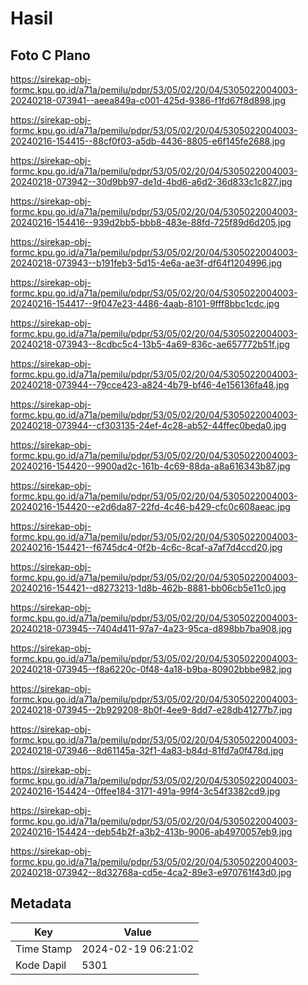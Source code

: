 # Hasil

## Foto C Plano

https://sirekap-obj-formc.kpu.go.id/a71a/pemilu/pdpr/53/05/02/20/04/5305022004003-20240218-073941--aeea849a-c001-425d-9386-f1fd67f8d898.jpg

https://sirekap-obj-formc.kpu.go.id/a71a/pemilu/pdpr/53/05/02/20/04/5305022004003-20240216-154415--88cf0f03-a5db-4436-8805-e6f145fe2688.jpg

https://sirekap-obj-formc.kpu.go.id/a71a/pemilu/pdpr/53/05/02/20/04/5305022004003-20240218-073942--30d9bb97-de1d-4bd6-a6d2-36d833c1c827.jpg

https://sirekap-obj-formc.kpu.go.id/a71a/pemilu/pdpr/53/05/02/20/04/5305022004003-20240216-154416--939d2bb5-bbb8-483e-88fd-725f89d6d205.jpg

https://sirekap-obj-formc.kpu.go.id/a71a/pemilu/pdpr/53/05/02/20/04/5305022004003-20240218-073943--b191feb3-5d15-4e6a-ae3f-df64f1204996.jpg

https://sirekap-obj-formc.kpu.go.id/a71a/pemilu/pdpr/53/05/02/20/04/5305022004003-20240216-154417--9f047e23-4486-4aab-8101-9fff8bbc1cdc.jpg

https://sirekap-obj-formc.kpu.go.id/a71a/pemilu/pdpr/53/05/02/20/04/5305022004003-20240218-073943--8cdbc5c4-13b5-4a69-836c-ae657772b51f.jpg

https://sirekap-obj-formc.kpu.go.id/a71a/pemilu/pdpr/53/05/02/20/04/5305022004003-20240218-073944--79cce423-a824-4b79-bf46-4e156136fa48.jpg

https://sirekap-obj-formc.kpu.go.id/a71a/pemilu/pdpr/53/05/02/20/04/5305022004003-20240218-073944--cf303135-24ef-4c28-ab52-44ffec0beda0.jpg

https://sirekap-obj-formc.kpu.go.id/a71a/pemilu/pdpr/53/05/02/20/04/5305022004003-20240216-154420--9900ad2c-161b-4c69-88da-a8a616343b87.jpg

https://sirekap-obj-formc.kpu.go.id/a71a/pemilu/pdpr/53/05/02/20/04/5305022004003-20240216-154420--e2d6da87-22fd-4c46-b429-cfc0c608aeac.jpg

https://sirekap-obj-formc.kpu.go.id/a71a/pemilu/pdpr/53/05/02/20/04/5305022004003-20240216-154421--f6745dc4-0f2b-4c6c-8caf-a7af7d4ccd20.jpg

https://sirekap-obj-formc.kpu.go.id/a71a/pemilu/pdpr/53/05/02/20/04/5305022004003-20240216-154421--d8273213-1d8b-462b-8881-bb06cb5e11c0.jpg

https://sirekap-obj-formc.kpu.go.id/a71a/pemilu/pdpr/53/05/02/20/04/5305022004003-20240218-073945--7404d411-97a7-4a23-95ca-d898bb7ba908.jpg

https://sirekap-obj-formc.kpu.go.id/a71a/pemilu/pdpr/53/05/02/20/04/5305022004003-20240218-073945--f8a6220c-0f48-4a18-b9ba-80902bbbe982.jpg

https://sirekap-obj-formc.kpu.go.id/a71a/pemilu/pdpr/53/05/02/20/04/5305022004003-20240218-073945--2b929208-8b0f-4ee9-8dd7-e28db41277b7.jpg

https://sirekap-obj-formc.kpu.go.id/a71a/pemilu/pdpr/53/05/02/20/04/5305022004003-20240218-073946--8d61145a-32f1-4a83-b84d-81fd7a0f478d.jpg

https://sirekap-obj-formc.kpu.go.id/a71a/pemilu/pdpr/53/05/02/20/04/5305022004003-20240216-154424--0ffee184-3171-491a-99f4-3c54f3382cd9.jpg

https://sirekap-obj-formc.kpu.go.id/a71a/pemilu/pdpr/53/05/02/20/04/5305022004003-20240216-154424--deb54b2f-a3b2-413b-9006-ab4970057eb9.jpg

https://sirekap-obj-formc.kpu.go.id/a71a/pemilu/pdpr/53/05/02/20/04/5305022004003-20240218-073942--8d32768a-cd5e-4ca2-89e3-e970761f43d0.jpg


## Metadata

| Key        | Value               |
| ---------- | ------------------- |
| Time Stamp | 2024-02-19 06:21:02 |
| Kode Dapil | 5301                |



